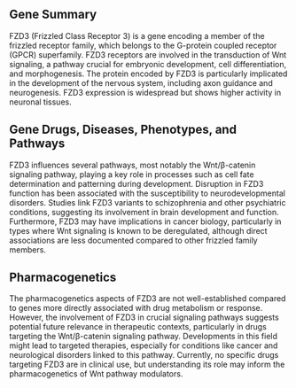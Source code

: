 ## Gene Summary
FZD3 (Frizzled Class Receptor 3) is a gene encoding a member of the frizzled receptor family, which belongs to the G-protein coupled receptor (GPCR) superfamily. FZD3 receptors are involved in the transduction of Wnt signaling, a pathway crucial for embryonic development, cell differentiation, and morphogenesis. The protein encoded by FZD3 is particularly implicated in the development of the nervous system, including axon guidance and neurogenesis. FZD3 expression is widespread but shows higher activity in neuronal tissues.

## Gene Drugs, Diseases, Phenotypes, and Pathways
FZD3 influences several pathways, most notably the Wnt/β-catenin signaling pathway, playing a key role in processes such as cell fate determination and patterning during development. Disruption in FZD3 function has been associated with the susceptibility to neurodevelopmental disorders. Studies link FZD3 variants to schizophrenia and other psychiatric conditions, suggesting its involvement in brain development and function. Furthermore, FZD3 may have implications in cancer biology, particularly in types where Wnt signaling is known to be deregulated, although direct associations are less documented compared to other frizzled family members.

## Pharmacogenetics
The pharmacogenetics aspects of FZD3 are not well-established compared to genes more directly associated with drug metabolism or response. However, the involvement of FZD3 in crucial signaling pathways suggests potential future relevance in therapeutic contexts, particularly in drugs targeting the Wnt/β-catenin signaling pathway. Developments in this field might lead to targeted therapies, especially for conditions like cancer and neurological disorders linked to this pathway. Currently, no specific drugs targeting FZD3 are in clinical use, but understanding its role may inform the pharmacogenetics of Wnt pathway modulators.